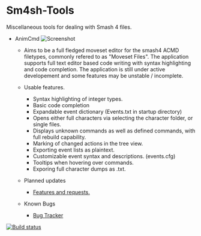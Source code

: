 Sm4sh-Tools
===========

Miscellaneous tools for dealing with Smash 4 files.

- AnimCmd
![Screenshot](http://i.imgur.com/ujA4tcu.png)
  - Aims to be a full fledged moveset editor for the smash4 ACMD filetypes, commonly refered to as "Moveset Files". The application supports full text editor based code writing with syntax highlighting and code completion. The application is still under active developement and some features may be unstable / incomplete.
  - Usable features.
    - Syntax highlighting of integer types.
    - Basic code completion
    - Expandable event dictionary (Events.txt in startup directory)
    - Opens either full characters via selecting the character folder, or single files.
    - Displays unknown commands as well as defined commands, with full rebuild capability.
    - Marking of changed actions in the tree view.
    - Exporting event lists as plaintext.
    - Customizable event syntax and descriptions. (events.cfg)
    - Tooltips when hovering over commands.
    - Exporing full character dumps as .txt.
    
  - Planned updates
    - [Features and requests.](https://github.com/Sammi-Husky/Sm4sh-Tools/issues?q=is%3Aopen+is%3Aissue+label%3Aenhancement)

  - Known Bugs
    - [Bug Tracker](http://www.github.com/sammi-husky/sm4sh-tools/issues)

[![Build status](https://ci.appveyor.com/api/projects/status/e6q6vbdgjs4eoop5?svg=true)](https://ci.appveyor.com/project/Sammi-Husky/sm4sh-tools)
